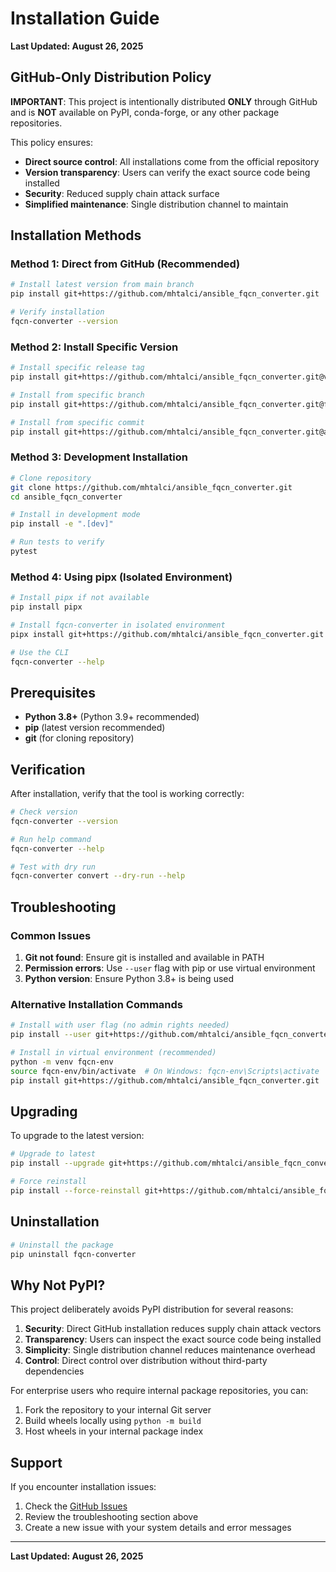 # Installation Guide

**Last Updated: August 26, 2025**

## GitHub-Only Distribution Policy

**IMPORTANT**: This project is intentionally distributed **ONLY** through GitHub and is **NOT** available on PyPI, conda-forge, or any other package repositories.

This policy ensures:
- **Direct source control**: All installations come from the official repository
- **Version transparency**: Users can verify the exact source code being installed
- **Security**: Reduced supply chain attack surface
- **Simplified maintenance**: Single distribution channel to maintain

## Installation Methods

### Method 1: Direct from GitHub (Recommended)

```bash
# Install latest version from main branch
pip install git+https://github.com/mhtalci/ansible_fqcn_converter.git

# Verify installation
fqcn-converter --version
```

### Method 2: Install Specific Version

```bash
# Install specific release tag
pip install git+https://github.com/mhtalci/ansible_fqcn_converter.git@v0.1.0

# Install from specific branch
pip install git+https://github.com/mhtalci/ansible_fqcn_converter.git@feature-branch

# Install from specific commit
pip install git+https://github.com/mhtalci/ansible_fqcn_converter.git@abc1234
```

### Method 3: Development Installation

```bash
# Clone repository
git clone https://github.com/mhtalci/ansible_fqcn_converter.git
cd ansible_fqcn_converter

# Install in development mode
pip install -e ".[dev]"

# Run tests to verify
pytest
```

### Method 4: Using pipx (Isolated Environment)

```bash
# Install pipx if not available
pip install pipx

# Install fqcn-converter in isolated environment
pipx install git+https://github.com/mhtalci/ansible_fqcn_converter.git

# Use the CLI
fqcn-converter --help
```

## Prerequisites

- **Python 3.8+** (Python 3.9+ recommended)
- **pip** (latest version recommended)
- **git** (for cloning repository)

## Verification

After installation, verify that the tool is working correctly:

```bash
# Check version
fqcn-converter --version

# Run help command
fqcn-converter --help

# Test with dry run
fqcn-converter convert --dry-run --help
```

## Troubleshooting

### Common Issues

1. **Git not found**: Ensure git is installed and available in PATH
2. **Permission errors**: Use `--user` flag with pip or use virtual environment
3. **Python version**: Ensure Python 3.8+ is being used

### Alternative Installation Commands

```bash
# Install with user flag (no admin rights needed)
pip install --user git+https://github.com/mhtalci/ansible_fqcn_converter.git

# Install in virtual environment (recommended)
python -m venv fqcn-env
source fqcn-env/bin/activate  # On Windows: fqcn-env\Scripts\activate
pip install git+https://github.com/mhtalci/ansible_fqcn_converter.git
```

## Upgrading

To upgrade to the latest version:

```bash
# Upgrade to latest
pip install --upgrade git+https://github.com/mhtalci/ansible_fqcn_converter.git

# Force reinstall
pip install --force-reinstall git+https://github.com/mhtalci/ansible_fqcn_converter.git
```

## Uninstallation

```bash
# Uninstall the package
pip uninstall fqcn-converter
```

## Why Not PyPI?

This project deliberately avoids PyPI distribution for several reasons:

1. **Security**: Direct GitHub installation reduces supply chain attack vectors
2. **Transparency**: Users can inspect the exact source code being installed
3. **Simplicity**: Single distribution channel reduces maintenance overhead
4. **Control**: Direct control over distribution without third-party dependencies

For enterprise users who require internal package repositories, you can:
1. Fork the repository to your internal Git server
2. Build wheels locally using `python -m build`
3. Host wheels in your internal package index

## Support

If you encounter installation issues:

1. Check the [GitHub Issues](https://github.com/mhtalci/ansible_fqcn_converter/issues)
2. Review the troubleshooting section above
3. Create a new issue with your system details and error messages

---

**Last Updated: August 26, 2025**